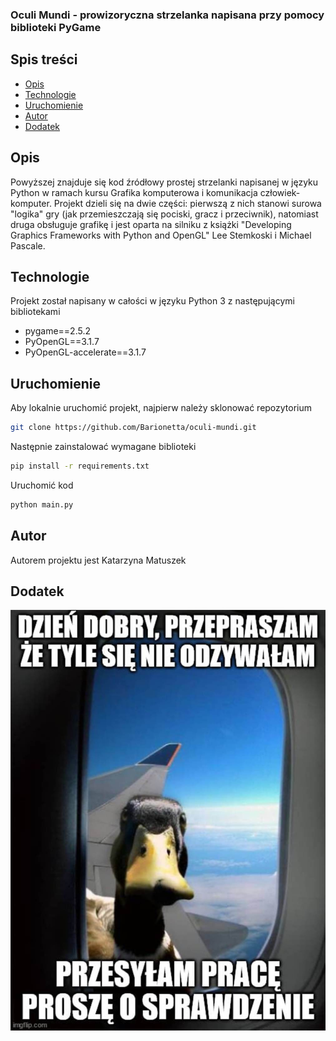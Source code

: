 ### Oculi Mundi - prowizoryczna strzelanka napisana przy pomocy biblioteki PyGame
## Spis treści
* [Opis](#opis)
* [Technologie](#technologie)
* [Uruchomienie](#uruchomienie)
* [Autor](#autor)
* [Dodatek](#dodatek)
 
 ## Opis
Powyższej znajduje się kod źródłowy prostej strzelanki napisanej w języku Python w ramach kursu Grafika komputerowa i komunikacja człowiek-komputer. Projekt dzieli się na dwie części: pierwszą z nich stanowi surowa "logika" gry (jak przemieszczają się pociski, gracz i przeciwnik), natomiast druga obsługuje grafikę i jest oparta na silniku z książki "Developing Graphics Frameworks with Python and OpenGL" Lee Stemkoski i Michael Pascale.


 ## Technologie
Projekt został napisany w całości w języku Python 3 z następującymi bibliotekami
* pygame==2.5.2
* PyOpenGL==3.1.7
* PyOpenGL-accelerate==3.1.7

## Uruchomienie
Aby lokalnie uruchomić projekt, najpierw należy sklonować repozytorium

``` bash
git clone https://github.com/Barionetta/oculi-mundi.git
```
Następnie zainstalować wymagane biblioteki

```bash
pip install -r requirements.txt
```
Uruchomić kod
```bash
python main.py
```
## Autor
Autorem projektu jest Katarzyna Matuszek

## Dodatek
![Duck](/assets/duck.jpeg)
